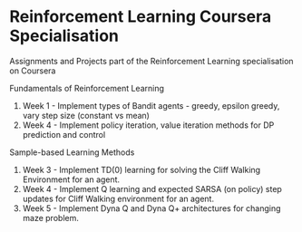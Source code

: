 # Reinforcement Learning Coursera Specialisation
Assignments and Projects part of the Reinforcement Learning specialisation on Coursera

Fundamentals of Reinforcement Learning
1. Week 1 - Implement types of Bandit agents - greedy, epsilon greedy, vary step size (constant vs mean)
2. Week 4 - Implement policy iteration, value iteration methods for DP prediction and control

Sample-based Learning Methods
1. Week 3 - Implement TD(0) learning for solving the Cliff Walking Environment for an agent.
2. Week 4 - Implement Q learning and expected SARSA (on policy) step updates for Cliff Walking environment for an agent.
3. Week 5 - Implement Dyna Q and Dyna Q+ architectures for changing maze problem.
